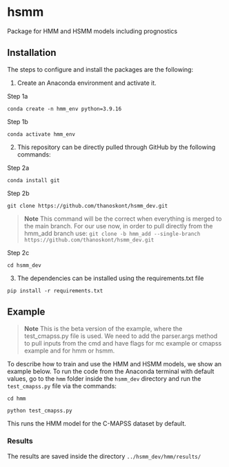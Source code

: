 # hsmm
Package for HMM and HSMM models including prognostics

## Installation
The steps to configure and install the packages are the following:

1. Create an Anaconda environment and activate it.

  Step 1a

```
conda create -n hmm_env python=3.9.16
```

  Step 1b

```
conda activate hmm_env
```


2. This repository can be directly pulled through GitHub by the following commands:

  Step 2a
```
conda install git
```

  Step 2b
```
git clone https://github.com/thanoskont/hsmm_dev.git
```
>**Note**
>This command will be the correct when everything is merged to the main branch. For our use now, in order to pull directly from the hmm_add branch use:
>``` git clone -b hmm_add --single-branch https://github.com/thanoskont/hsmm_dev.git ```


  Step 2c
```
cd hsmm_dev
```

3. The dependencies can be installed using the requirements.txt file
```
pip install -r requirements.txt
```

## Example
>**Note**
>This is the beta version of the example, where the test_cmapss.py file is used. We need to add the parser.args method to pull inputs from the cmd and have flags for mc example or cmapss example and for hmm or hsmm.

To describe how to train and use the HMM and HSMM models, we show an example below. To run the code from the Anaconda terminal with default values, go to the `hmm` folder inside the `hsmm_dev` directory and run the `test_cmapss.py` file via the commands:

```
cd hmm
```

```
python test_cmapss.py
```

This runs the HMM model for the C-MAPSS dataset by default.

### Results

The results are saved inside the directory `../hsmm_dev/hmm/results/`
